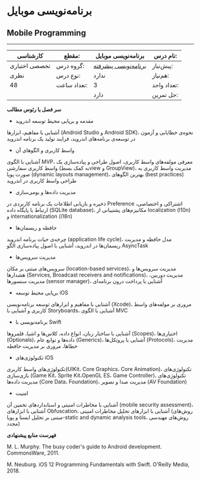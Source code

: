 # برنامه‌نویسی موبایل
## Mobile Programming
_______________________________________________________________________________
| کارشناسی      | مقطع:       | برنامه‌نویسی موبایل                                          | نام درس:    |
| ------------- | ----------- | ------------------------------------------------------------ | ----------- |
| تخصصی اختیاری | گروه درس:   | [برنامه‌نویسی پیشرفته](../mandatory/Advanced-Programming.md) | پیش‌نیاز:   |
| نظری          | نوع درس:    | ندارد                                                        | هم‌نیاز:    |
| 48            | تعداد ساعت: | 3                                                            | تعداد واحد: |
|               |             |  دارد                                                        | حل تمرین:   |

**سر فصل یا رئوس مطالب**

- مقدمه و برپایی محیط توسعه اندروید 

آشنایی با مفاهیم، ابزارها (Android Studio و Android SDK)، نحوه‌ی خطایابی و آزمون در توسعه‌ی برنامه‌های اندروید، فرایند تولید یک برنامه اندروید

- ‎واسط کاربری و الگوهای آن‎ 

آشنایی با الگوی MVP، معرفی مولفه‌های واسط کاربری، اصول طراحی و پیاده‌سازی یک واسط کاربری سفارشی (به کمک بسطview و GroupView)، مدیریت واسط کاربری به صورت پویا (dynamic layouts management)، بهترین الگوهای (best practices) طراحی واسط کاربری در اندروید

- مدیریت داده‌ها و بومی‌سازی 

ذخیره و بازیابی اطلاعات یک برنامه کاربردی در Preference اشتراکی و اختصاصی، ارتباط با پایگاه داده (SQLite database)، مکانیزم‌های پشتیبانی از localization (l10n) و internationalization (i18n)

- حافظه و ریسمان‌ها 

چرخه‌ی حیات برنامه اندروید (application life cycle)، مدل حافظه و مدیریت ریسمان‌ها در اندروید، آشنایی با اصول پیاده‌سازی الگو AsyncTask

- مدیریت سرویس‌ها‎ 

سرویس‌های مبتنی بر مکان (location-based services)، مدیریت سرویس‌ها و هشدارها (Services, Broadcast receivers and notifications)، مدیریت دوربین، مدیریت سنسورها (sensor manager)، آشنایی با پرداخت درون برنامه‌ای

- برپایی محیط توسعه iOS 

آشنایی با مفاهیم و ابزارهای توسعه برنامه‌نویسی (Xcode)، مروری بر مولفه‌های واسط کاربری و آشنایی با Storyboards، آشنایی با الگوی MVC

- برنامه‌نویسی با Swift 

آشنایی با ساختار زبان، انواع داده‌، کلاس‌ها و اشیا، قلمروها (Scopes)، اختیاری‌ها (Optionals)، داده‌ها و توابع عام (Generics)، آشنایی با پروتکل‌ها (Protocols)، مدیریت خطاها، مروری بر مدیریت حافظه

- تکنولوژی‌های iOS 

تکنولوژی‌های واسط کاربری(UIKit، Core Graphics، Core Animation)، تکنولوژی‌های بازی‌سازی (Game Kit، Sprite Kit،OpenGL ES، Game Controller)، تکنولوژی‌های مدیریت داده‌ها (Core Data، Foundation)، مدیریت صدا و تصویر (AV Foundation)

- امنیت‎ 

آشنایی با مخاطرات امنیتی و استانداردهای تخمین آن (mobile security assessment)، آشنایی با ابزارهای Obfuscation، آشنایی با ابزارهای تحلیل مخاطرات امنیتی (روش‌های مبتنی بر تحلیل ایستا و پویا-static and dynamic analysis tools، روش‌های مهندسی مجدد)

**فهرست منابع پیشنهادی**

M. L. Murphy. The busy coder's guide to Android development. CommonsWare, 2011.

M. Neuburg. iOS 12 Programming Fundamentals with Swift. O'Reilly Media, 2018.
